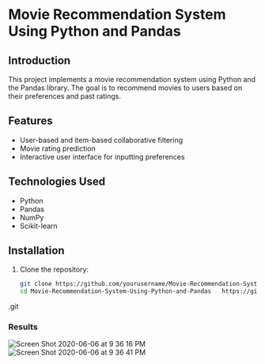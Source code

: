 # Movie Recommendation System Using Python and Pandas

## Introduction

This project implements a movie recommendation system using Python and the Pandas library. The goal is to recommend movies to users based on their preferences and past ratings.

## Features

- User-based and item-based collaborative filtering
- Movie rating prediction
- Interactive user interface for inputting preferences

## Technologies Used

- Python
- Pandas
- NumPy
- Scikit-learn

## Installation

1. Clone the repository:

   ```bash
   git clone https://github.com/yourusername/Movie-Recommendation-System-Using-Python-and-Pandas.git
   cd Movie-Recommendation-System-Using-Python-and-Pandas   https://github.com/Pranshu-jais/webcook/Recommender System
.git


### Results
![Screen Shot 2020-06-06 at 9 36 16 PM](https://user-images.githubusercontent.com/15246084/83949017-fdefa080-a83e-11ea-9b21-9c278a8dea45.png)
![Screen Shot 2020-06-06 at 9 36 41 PM](https://user-images.githubusercontent.com/15246084/83949019-ffb96400-a83e-11ea-9607-3d1dbf5c3769.png)
